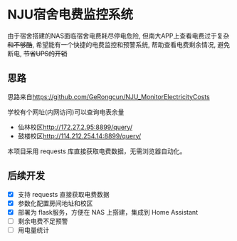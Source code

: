 # NJU宿舍电费监控系统
由于宿舍搭建的NAS面临宿舍电费耗尽停电危险, 但南大APP上查看电费过于复杂~~和不够酷~~, 希望能有一个快捷的电费监控和预警系统, 帮助查看电费剩余情况, 避免断电, ~~节省UPS的开销~~

## 思路

思路来自<https://github.com/GeRongcun/NJU_MonitorElectricityCosts>


学校有个网址(内网访问)可以查询电表余量
- 仙林校区<http://172.27.2.95:8899/query/>
- 鼓楼校区<http://114.212.254.14:8899/query/>

本项目采用 requests 库直接获取电费数据，无需浏览器自动化。

## 后续开发
- [x] 支持 requests 直接获取电费数据
- [x] 参数化配置房间地址和校区
- [x] 部署为 flask服务，方便在 NAS 上搭建，集成到 Home Assistant
- [ ] 剩余电费不足预警
- [ ] 用电量统计